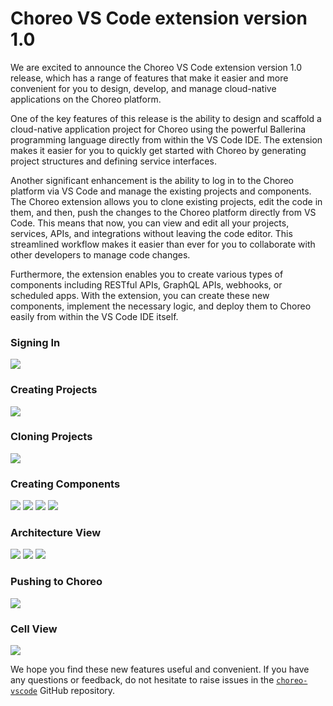 # Choreo VS Code extension version 1.0

We are excited to announce the Choreo VS Code extension version 1.0 release, which has a range of features that make it easier and more convenient for you to design, develop, and manage cloud-native applications on the Choreo platform.

One of the key features of this release is the ability to design and scaffold a cloud-native application project for Choreo using the powerful Ballerina programming language directly from within the VS Code IDE. The extension makes it easier for you to quickly get started with Choreo by generating project structures and defining service interfaces.

Another significant enhancement is the ability to log in to the Choreo platform via VS Code and manage the existing projects and components. The Choreo extension allows you to clone existing projects, edit the code in them, and then, push the changes to the Choreo platform directly from VS Code. This means that now, you can view and edit all your projects, services, APIs, and integrations without leaving the code editor. This streamlined workflow makes it easier than ever for you to collaborate with other developers to manage code changes.

Furthermore, the extension enables you to create various types of components including RESTful APIs, GraphQL APIs, webhooks, or scheduled apps. With the extension, you can create these new components, implement the necessary logic, and deploy them to Choreo easily from within the VS Code IDE itself.

### Signing In

<img src="./v1.0.0-screens/sign-in.gif" class="cInlineImage-full"/>

### Creating Projects

<img src="./v1.0.0-screens/create-project.gif" class="cInlineImage-full"/>

### Cloning Projects

<img src="./v1.0.0-screens/clone-project.gif" class="cInlineImage-full"/>

### Creating Components

<img src="./v1.0.0-screens/create-gql-api.gif" class="cInlineImage-full"/>

<img src="./v1.0.0-screens/create-rest-service.gif" class="cInlineImage-full"/>

<img src="./v1.0.0-screens/create-service-arch-view.gif" class="cInlineImage-full"/>

<img src="./v1.0.0-screens/create-webhook.gif" class="cInlineImage-full"/>

### Architecture View

<img src="./v1.0.0-screens/linking.gif" class="cInlineImage-full"/>

<img src="./v1.0.0-screens/service-design.gif" class="cInlineImage-full"/>

<img src="./v1.0.0-screens/source-navigation.gif" class="cInlineImage-full"/>

### Pushing to Choreo

<img src="./v1.0.0-screens/pushing.gif" class="cInlineImage-full"/>


### Cell View

<img src="./v1.0.0-screens/cellview.gif" class="cInlineImage-full"/>

We hope you find these new features useful and convenient. If you have any questions or feedback, do not hesitate to raise issues in the [`choreo-vscode`](https://github.com/wso2/choreo-vscode) GitHub repository.
